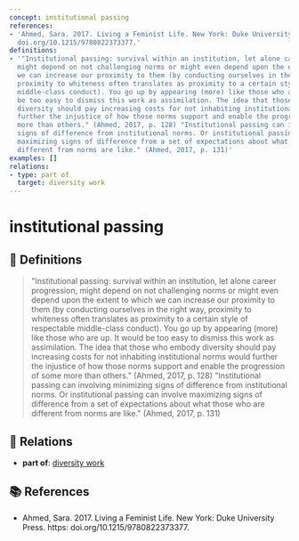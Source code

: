 ```yaml
---
concept: institutional passing
references:
- 'Ahmed, Sara. 2017. Living a Feminist Life. New York: Duke University Press. https:
  doi.org/10.1215/9780822373377.'
definitions:
- '"Institutional passing: survival within an institution, let alone career progression,
  might depend on not challenging norms or might even depend upon the extent to which
  we can increase our proximity to them (by conducting ourselves in the right way,
  proximity to whiteness often translates as proximity to a certain style of respectable
  middle-class conduct). You go up by appearing (more) like those who are up. It would
  be too easy to dismiss this work as assimilation. The idea that those who embody
  diversity should pay increasing costs for not inhabiting institutional norms would
  further the injustice of how those norms support and enable the progression of some
  more than others." (Ahmed, 2017, p. 128) "Institutional passing can involving minimizing
  signs of difference from institutional norms. Or institutional passing can involve
  maximizing signs of difference from a set of expectations about what those who are
  different from norms are like." (Ahmed, 2017, p. 131)'
examples: []
relations:
- type: part of
  target: diversity work
---
```


# institutional passing

## 📖 Definitions

> "Institutional passing: survival within an institution, let alone career progression, might depend on not challenging norms or might even depend upon the extent to which we can increase our proximity to them (by conducting ourselves in the right way, proximity to whiteness often translates as proximity to a certain style of respectable middle-class conduct). You go up by appearing (more) like those who are up. It would be too easy to dismiss this work as assimilation. The idea that those who embody diversity should pay increasing costs for not inhabiting institutional norms would further the injustice of how those norms support and enable the progression of some more than others." (Ahmed, 2017, p. 128) "Institutional passing can involving minimizing signs of difference from institutional norms. Or institutional passing can involve maximizing signs of difference from a set of expectations about what those who are different from norms are like." (Ahmed, 2017, p. 131)

## 🔗 Relations

- **part of**: [diversity work](./diversity-work.md)

## 📚 References

- Ahmed, Sara. 2017. Living a Feminist Life. New York: Duke University Press. https: doi.org/10.1215/9780822373377.
